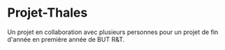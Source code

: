 # Projet-Thales

Un projet en collaboration avec plusieurs personnes pour un projet de fin d'année en première année de BUT R&T.
